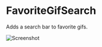 # FavoriteGifSearch

Adds a search bar to favorite gifs.

![Screenshot](https://github.com/metroite/Vencord/assets/45497981/19552adc-d921-4153-976e-e9361dc8fdaf)

